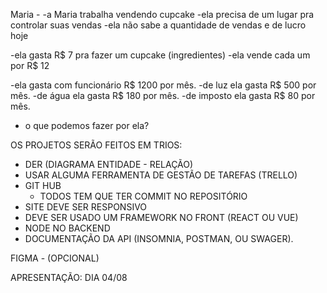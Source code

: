 Maria - 
    -a Maria trabalha vendendo cupcake
    -ela precisa de um lugar pra controlar suas vendas
    -ela não sabe a quantidade de vendas e de lucro hoje

-ela gasta R$ 7 pra fazer um cupcake (ingredientes)
-ela vende cada um por R$ 12

-ela gasta com funcionário R$ 1200 por mês.
-de luz ela gasta R$ 500 por mês.
-de água ela gasta R$ 180 por mês.
-de imposto ela gasta R$ 80 por mês.

- o que podemos fazer por ela?


OS PROJETOS SERÃO FEITOS EM TRIOS:
 - DER (DIAGRAMA ENTIDADE - RELAÇÃO)
 - USAR ALGUMA FERRAMENTA DE GESTÃO DE TAREFAS (TRELLO)
 - GIT HUB 
    - TODOS TEM QUE TER COMMIT NO REPOSITÓRIO
 - SITE DEVE SER RESPONSIVO
 - DEVE SER USADO UM FRAMEWORK NO FRONT (REACT OU  VUE)
 - NODE NO BACKEND
 - DOCUMENTAÇÃO DA API (INSOMNIA, POSTMAN, OU SWAGER).
 
 FIGMA - (OPCIONAL)

 APRESENTAÇÃO: 
    DIA 04/08
    
